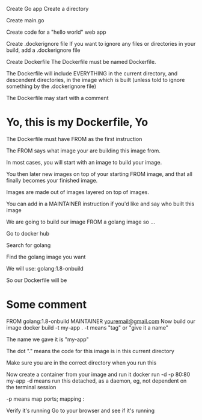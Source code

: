 Create Go app
Create a directory

Create main.go

Create code for a "hello world" web app

Create .dockerignore file
If you want to ignore any files or directories in your build, add a .dockerignore file

Create Dockerfile
The Dockerfile must be named Dockerfile.

The Dockerfile will include EVERYTHING in the current directory, and descendent directories, in the image which is built (unless told to ignore something by the .dockerignore file)

The Dockerfile may start with a comment

# Yo, this is my Dockerfile, Yo
The Dockerfile must have FROM as the first instruction

The FROM says what image your are building this image from.

In most cases, you will start with an image to build your image.

You then later new images on top of your starting FROM image, and that all finally becomes your finished image.

Images are made out of images layered on top of images.

You can add in a MAINTAINER instruction if you'd like and say who built this image

We are going to build our image FROM a golang image so ...

Go to docker hub

Search for golang

Find the golang image you want

We will use: golang:1.8-onbuild

So our Dockerfile will be

# Some comment
FROM golang:1.8-onbuild
MAINTAINER youremail@gmail.com
Now build our image
docker build -t my-app .
-t means "tag" or "give it a name"

The name we gave it is "my-app"

The dot "." means the code for this image is in this current directory

Make sure you are in the correct directory when you run this

Now create a container from your image and run it
 docker run -d -p 80:80 my-app
-d means run this detached, as a daemon, eg, not dependent on the terminal session

-p means map ports; mapping <host machine port>:<to docker container port>

Verify it's running
Go to your browser and see if it's running